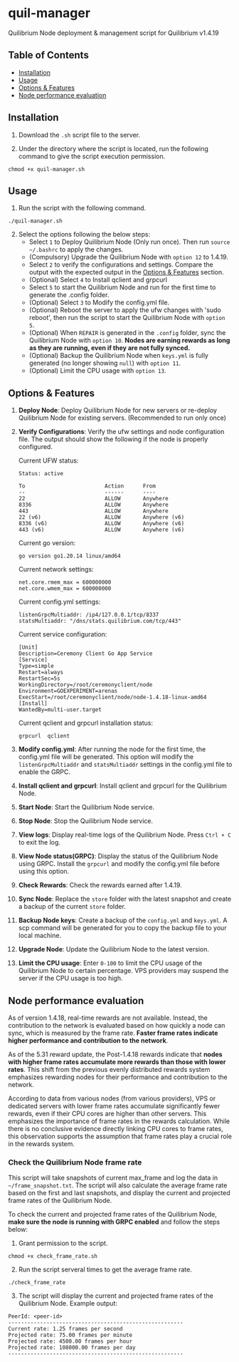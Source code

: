# quil-manager
 Quilibrium Node deployment & management script for Quilibrium v1.4.19

## Table of Contents
- [Installation](#installation)
- [Usage](#usage)
- [Options & Features](#options--features)
- [Node performance evaluation](#node-performance-evaluation)

## Installation
 1. Download the `.sh` script file to the server.

 2. Under the directory where the script is located, run the following command to give the script execution permission.
```shell
chmod +x quil-manager.sh
```

## Usage
 1. Run the script with the following command.
```shell
./quil-manager.sh
```

 2. Select the options following the below steps:
    - Select `1` to Deploy Quilibrium Node (Only run once). Then run `source ~/.bashrc` to apply the changes.
    - (Compulsory) Upgrade the Quilibrium Node with `option 12` to 1.4.19.
    - Select `2` to verify the configurations and settings. Compare the output with the expected output in the [Options & Features](#options--features) section.
    - (Optional) Select `4` to Install qclient and grpcurl
    - Select `5` to start the Quilibrium Node and run for the first time to generate the .config folder.
    - (Optional) Select `3` to Modify the config.yml file.
    - (Optional) Reboot the server to apply the ufw changes with 'sudo reboot', then run the script to start the Quilibrium Node with `option 5`.
    - (Optional) When `REPAIR` is generated in the `.config` folder, sync the Quilibrium Node with `option 10`. **Nodes are earning rewards as long as they are running, even if they are not fully synced.**
    - (Optional) Backup the Quilibrium Node when `keys.yml` is fully generated (no longer showing `null`) with `option 11`.
    - (Optional) Limit the CPU usage with `option 13`.

## Options & Features
 1. **Deploy Node**: Deploy Quilibrium Node for new servers or re-deploy Quilibrium Node for existing servers. (Recommended to run only once)

 2. **Verify Configurations**: Verify the ufw settings and node configuration file. The output should show the following if the node is properly configured.

    Current UFW status:
    ```
    Status: active

    To                         Action      From
    --                         ------      ----
    22                         ALLOW       Anywhere                  
    8336                       ALLOW       Anywhere                  
    443                        ALLOW       Anywhere                  
    22 (v6)                    ALLOW       Anywhere (v6)             
    8336 (v6)                  ALLOW       Anywhere (v6)             
    443 (v6)                   ALLOW       Anywhere (v6) 
    ```            

    Current go version:
    ```
    go version go1.20.14 linux/amd64
    ```

    Current network settings:
    ```
    net.core.rmem_max = 600000000
    net.core.wmem_max = 600000000
    ```

    Current config.yml settings:
    ```
    listenGrpcMultiaddr: /ip4/127.0.0.1/tcp/8337
    statsMultiaddr: "/dns/stats.quilibrium.com/tcp/443"
    ```

    Current service configuration:
    ```
    [Unit]
    Description=Ceremony Client Go App Service
    [Service]
    Type=simple
    Restart=always
    RestartSec=5s
    WorkingDirectory=/root/ceremonyclient/node
    Environment=GOEXPERIMENT=arenas
    ExecStart=/root/ceremonyclient/node/node-1.4.18-linux-amd64
    [Install]
    WantedBy=multi-user.target
    ```

    Current qclient and grpcurl installation status:
    ```
    grpcurl  qclient
    ```

 3. **Modify config.yml**: After running the node for the first time, the config.yml file will be generated. This option will modify the `listenGrpcMultiaddr` and `statsMultiaddr` settings in the config.yml file to enable the GRPC.

 4. **Install qclient and grpcurl**: Install qclient and grpcurl for the Quilibrium Node.

 5. **Start Node**: Start the Quilibrium Node service.

 6. **Stop Node**: Stop the Quilibrium Node service.

 7. **View logs**: Display real-time logs of the Quilibrium Node. Press `Ctrl + C` to exit the log.

 8. **View Node status(GRPC)**: Display the status of the Quilibrium Node using GRPC. Install the `grpcurl` and modify the config.yml file before using this option.

 9. **Check Rewards**: Check the rewards earned after 1.4.19.

 10. **Sync Node**: Replace the `store` folder with the latest snapshot and create a backup of the current `store` folder.

 11. **Backup Node keys**: Create a backup of the `config.yml` and `keys.yml`. A scp command will be generated for you to copy the backup file to your local machine.

 12. **Upgrade Node**: Update the Quilibrium Node to the latest version.

 13. **Limit the CPU usage**: Enter `0-100` to limit the CPU usage of the Quilibrium Node to certain percentage. VPS providers may suspend the server if the CPU usage is too high.

## Node performance evaluation
 As of version 1.4.18, real-time rewards are not available. Instead, the contribution to the network is evaluated based on how quickly a node can sync, which is measured by the frame rate. **Faster frame rates indicate higher performance and contribution to the network**.

 As of the 5.31 reward update, the Post-1.4.18 rewards indicate that **nodes with higher frame rates accumulate more rewards than those with lower rates**. This shift from the previous evenly distributed rewards system emphasizes rewarding nodes for their performance and contribution to the network.

 According to data from various nodes (from various providers), VPS or dedicated servers with lower frame rates accumulate significantly fewer rewards, even if their CPU cores are higher than other servers. This emphasizes the importance of frame rates in the rewards calculation. While there is no conclusive evidence directly linking CPU cores to frame rates, this observation supports the assumption that frame rates play a crucial role in the rewards system.

 ### Check the Quilibrium Node frame rate
 This script will take snapshots of current max_frame and log the data in `~/frame_snapshot.txt`. The script will also calculate the average frame rate based on the first and last snapshots, and display the current and projected frame rates of the Quilibrium Node. 

 To check the current and projected frame rates of the Quilibrium Node, **make sure the node is running with GRPC enabled** and follow the steps below:
 1. Grant permission to the script.
```shell
chmod +x check_frame_rate.sh
```

 2. Run the script serveral times to get the average frame rate.
```shell
./check_frame_rate
```

 3. The script will display the current and projected frame rates of the Quilibrium Node. Example output:
```
PeerId: <peer-id>
-------------------------------------------------------
Current rate: 1.25 frames per second
Projected rate: 75.00 frames per minute
Projected rate: 4500.00 frames per hour
Projected rate: 108000.00 frames per day
-------------------------------------------------------
```
